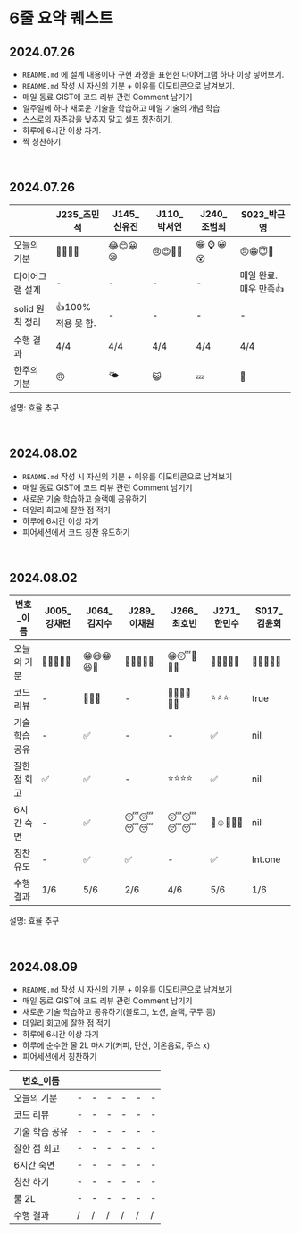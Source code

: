 # 6줄 요약 퀘스트

## 2024.07.26

- `README.md` 에 설계 내용이나 구현 과정을 표현한 다이어그램 하나 이상 넣어보기.
- `README.md` 작성 시 자신의 기분 + 이유를 이모티콘으로 남겨보기.
- 매일 동료 GIST에 코드 리뷰 관련 Comment 남기기
- 일주일에 하나 새로운 기술을 학습하고 매일 기술의 개념 학습.
- 스스로의 자존감을 낮추지 말고 셀프 칭찬하기.
- 하루에 6시간 이상 자기.
- 짝 칭찬하기.

<br/>

## 2024.07.26

|                 | J235\_조민석       | J145\_신유진 | J110\_박서연 | J240\_조범희 | S023\_박근영           |
| --------------- | ------------------ | ------------ | ------------ | ------------ | ---------------------- |
| 오늘의 기분     | 🤔😴🤯🤢           | 😂😊😀😪     | 😢😌🥺😤     | 😁 ⌚ 😀 😵  | 😢😁😇🤩               |
| 다이어그램 설계 | -                  | -            | -            | -            | 매일 완료. 매우 만족👍 |
| solid 원칙 정리 | 👍100% 적용 못 함. | -            | -            | -            | -                      |
| 수행 결과       | 4/4                | 4/4          | 4/4          | 4/4          | 4/4                    |
| 한주의 기분     | 🙃                 | 🌤            | 😺           | 💤           | 🎉                     |

설명: 효율 추구

<br/>

## 2024.08.02

- `README.md` 작성 시 자신의 기분 + 이유를 이모티콘으로 남겨보기
- 매일 동료 GIST에 코드 리뷰 관련 Comment 남기기
- 새로운 기술 학습하고 슬랙에 공유하기
- 데일리 회고에 잘한 점 적기
- 하루에 6시간 이상 자기
- 피어세션에서 코드 칭찬 유도하기

<br/>

## 2024.08.02

| 번호\_이름     | J005\_강채련 | J064\_김지수 | J289\_이채원 | J266\_최호빈 | J271\_한민수 | S017\_김윤회 |
| -------------- | ------------ | ------------ | ------------ | ------------ | ------------ | ------------ |
| 오늘의 기분    | 🫠😮🤯😎🍀    | 😁😆😁😆🥰   | 🥲🫠🙃🙂🙂    | 😁😴🥰🙌🏻     | 🫠🙂😄😆👏    | 🍻🥂🍷🍺🍹   |
| 코드 리뷰      | -            | 🥰🥰🥰       | -            | 👍🏻👍🏻👍🏻       | ⭐️⭐️⭐️    | true         |
| 기술 학습 공유 | -            | ✅           | -            | -            | ✅           | nil          |
| 잘한 점 회고   | ✅           | ✅           | -            | ⭐️⭐️⭐️⭐️ | ✅           | nil          |
| 6시간 숙면     | -            | ✅           | 😴😴😴😴     | 😴😴😴😴     | 🥲☺️🫠😆🛌    | nil          |
| 칭찬 유도      | -            | ✅           | ✅           | -            | ✅           | Int.one      |
| 수행 결과      | 1/6          | 5/6          | 2/6          | 4/6          | 5/6          | 1/6          |

설명: 효율 추구

<br/>

## 2024.08.09

- `README.md` 작성 시 자신의 기분 + 이유를 이모티콘으로 남겨보기
- 매일 동료 GIST에 코드 리뷰 관련 Comment 남기기
- 새로운 기술 학습하고 공유하기(블로그, 노션, 슬랙, 구두 등)
- 데일리 회고에 잘한 점 적기
- 하루에 6시간 이상 자기
- 하루에 순수한 물 2L 마시기(커피, 탄산, 이온음료, 주스 x)
- 피어세션에서 칭찬하기

| 번호\_이름     |     |     |     |     |     |     |
| -------------- | --- | --- | --- | --- | --- | --- |
| 오늘의 기분    | -   | -   | -   | -   | -   | -   |
| 코드 리뷰      | -   | -   | -   | -   | -   | -   |
| 기술 학습 공유 | -   | -   | -   | -   | -   | -   |
| 잘한 점 회고   | -   | -   | -   | -   | -   | -   |
| 6시간 숙면     | -   | -   | -   | -   | -   | -   |
| 칭찬 하기      | -   | -   | -   | -   | -   | -   |
| 물 2L          | -   | -   | -   | -   | -   | -   |
| 수행 결과      | /   | /   | /   | /   | /   | /   |
